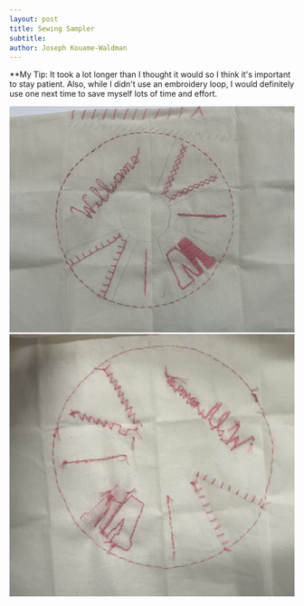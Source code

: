 ```yaml
---
layout: post
title: Sewing Sampler
subtitle: 
author: Joseph Kouame-Waldman
---
```


**My Tip:
It took a lot longer than I thought it would so I think it's important to stay patient. Also, while I didn't use an embroidery loop, I would definitely use one next time to save myself lots of time and effort.

![My Photo](assets/img/IMG_3251.jpg)
![My Photo](assets/img/IMG_3252.jpg)


















